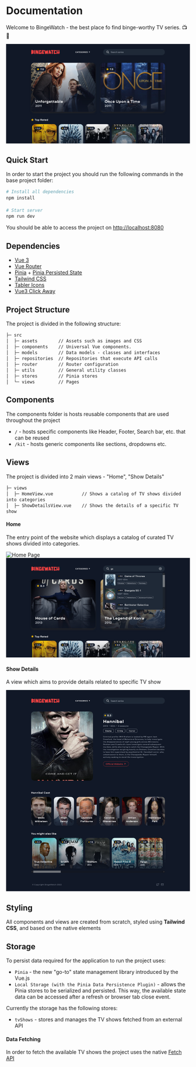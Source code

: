 # Documentation
Welcome to BingeWatch - the best place fo find binge-worthy TV series. 📺🍿

![Hero Section - Ho Page](./public/screenshots/hero.png)

## Quick Start
In order to start the project you should run the following commands in the base project folder:

```bash
# Install all dependencies
npm install

# Start server
npm run dev
```
You should be able to access the project on [http://localhost:8080](http://localhost:8080)

## Dependencies
- [Vue 3](https://vuejs.org/)
- [Vue Router](https://router.vuejs.org/)
- [Pinia](https://pinia.vuejs.org/) + [Pinia Persisted State](https://prazdevs.github.io/pinia-plugin-persistedstate/)
- [Tailwind CSS](https://tailwindcss.com)
- [Tabler Icons](https://tabler-icons.io/)
- [Vue3 Click Away](https://github.com/VinceG/vue-click-away)


## Project Structure
The project is divided in the following structure:
```text
├─ src
│  ├─ assets        // Assets such as images and CSS
│  ├─ components    // Universal Vue components.
│  ├─ models        // Data models - classes and interfaces
│  ├─ repositories  // Repositories that execute API calls
│  ├─ router        // Router configuration
│  ├─ utils         // General utility classes
│  ├─ stores        // Pinia stores
│  └─ views         // Pages
```

## Components
The components folder is hosts reusable components that are used throughout the project
- `/` - hosts specific components like Header, Footer, Search bar, etc. that can be reused
- `/kit` - hosts generic components like sections, dropdowns etc. 


## Views
The project is divided into 2 main views - "Home", "Show Details"
```text
├─ views
│  ├─ HomeView.vue           // Shows a catalog of TV shows divided into categories
│  ├─ ShowDetailsView.vue    // Shows the details of a specific TV show
```

#### Home
The entry point of the website which displays a catalog of curated TV shows divided into categories.

![Home Page](./public/screenshots/home.png)
![Home Seach](./public/screenshots/search.png)

#### Show Details
A view which aims to provide details related to specific TV show

![Show Details Page](./public/screenshots/show-details.png)

## Styling
All components and views are created from scratch, styled using **Tailwind CSS**, and based on the native elements

## Storage
To persist data required for the application to run the project uses:
- `Pinia` - the new "go-to" state management library introduced by the Vue.js
- `Local Storage (with the Pinia Data Persistence Plugin)` - allows the Pinia stores to be serialized and persisted. This way, the available state data can be accessed after a refresh or browser tab close event.

Currently the storage has the following stores:
- `tvShows` - stores and manages the TV shows fetched from an external API


#### Data Fetching
In order to fetch the available TV shows the project uses the native [Fetch API](https://developer.mozilla.org/en-US/docs/Web/API/Fetch_API)

